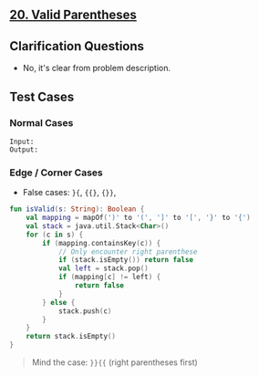 ## [20. Valid Parentheses](https://leetcode.com/problems/valid-parentheses/)

## Clarification Questions
* No, it's clear from problem description.
 
## Test Cases
### Normal Cases
```
Input: 
Output: 
```
### Edge / Corner Cases
* False cases: `}{`, `{{}`, `{}}`, 

```kotlin
fun isValid(s: String): Boolean {
    val mapping = mapOf(')' to '(', ']' to '[', '}' to '{')
    val stack = java.util.Stack<Char>()
    for (c in s) {
        if (mapping.containsKey(c)) {
            // Only encounter right parenthese
            if (stack.isEmpty()) return false
            val left = stack.pop()
            if (mapping[c] != left) {
                return false
            }
        } else {
            stack.push(c)
        }
    }
    return stack.isEmpty()
}
```

> Mind the case: `}}{{` (right parentheses first)